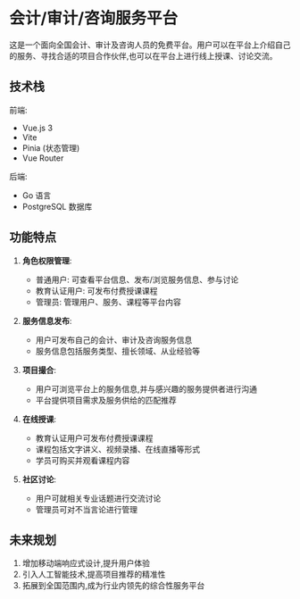 # 会计/审计/咨询服务平台

这是一个面向全国会计、审计及咨询人员的免费平台。用户可以在平台上介绍自己的服务、寻找合适的项目合作伙伴,也可以在平台上进行线上授课、讨论交流。

## 技术栈

前端:
- Vue.js 3
- Vite
- Pinia (状态管理)
- Vue Router

后端:
- Go 语言
- PostgreSQL 数据库

## 功能特点

1. **角色权限管理**:
   - 普通用户: 可查看平台信息、发布/浏览服务信息、参与讨论
   - 教育认证用户: 可发布付费授课课程
   - 管理员: 管理用户、服务、课程等平台内容

2. **服务信息发布**:
   - 用户可发布自己的会计、审计及咨询服务信息
   - 服务信息包括服务类型、擅长领域、从业经验等

3. **项目撮合**:
   - 用户可浏览平台上的服务信息,并与感兴趣的服务提供者进行沟通
   - 平台提供项目需求及服务供给的匹配推荐

4. **在线授课**:
   - 教育认证用户可发布付费授课课程
   - 课程包括文字讲义、视频录播、在线直播等形式
   - 学员可购买并观看课程内容

5. **社区讨论**:
   - 用户可就相关专业话题进行交流讨论
   - 管理员可对不当言论进行管理

## 未来规划

1. 增加移动端响应式设计,提升用户体验
2. 引入人工智能技术,提高项目推荐的精准性
3. 拓展到全国范围内,成为行业内领先的综合性服务平台
